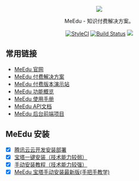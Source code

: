 <p align="center"><img src="public/images/meedu.png"/></p>
<p align="center">MeEdu - 知识付费解决方案。</p>
<p align="center">
<a href="https://github.styleci.io/repos/127536154"><img src="https://github.styleci.io/repos/127536154/shield?branch=master" alt="StyleCI"></a>
<a href="https://travis-ci.org/Qsnh/meedu"><img src="https://travis-ci.org/Qsnh/meedu.svg?branch=master" alt="Build Status"></a>
<a href="https://codecov.io/gh/Qsnh/meedu">
  <img src="https://codecov.io/gh/Qsnh/meedu/branch/master/graph/badge.svg" />
</a>
</p>

## 常用链接

- [MeEdu 官网](https://meedu.vip)
- [MeEdu 付费解决方案](https://meedu.vip/price.html)
- [MeEdu 付费版本演示站](https://meedu.vip/cases.html)
- [MeEdu 功能概览](https://www.yuque.com/meedu/fvvkbf/gpx5ed)
- [MeEdu 使用手册](https://www.yuque.com/meedu/fvvkbf)
- [MeEdu API文档](https://meedu-v2-xiaoteng.doc.coding.io/)
- [MeEdu 后台前端项目](https://github.com/Meedu/backend-v2)

## MeEdu 安装

- [x] [腾讯云云开发安装部署](https://app.cloud.tencent.com/?app=MeEdu)
- [x] [宝塔一键安装（技术能力较弱）](https://www.yuque.com/meedu/fvvkbf/qvb006)
- [x] [手动安装教程（技术能力较强）](https://www.yuque.com/meedu/fvvkbf/hhl2wk)
- [x] [MeEdu 宝塔手动安装最新版(手把手教学)](https://www.yuque.com/meedu/fvvkbf/gkape0)
